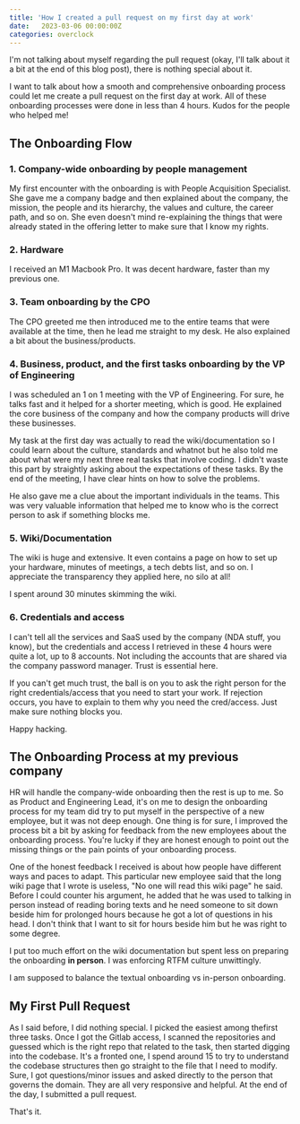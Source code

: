 ```yaml
---
title: 'How I created a pull request on my first day at work'
date:   2023-03-06 00:00:00Z
categories: overclock
--- 
```



I'm not talking about myself regarding the pull request (okay, I'll talk about it a bit at the end of this blog post), there is nothing special about it.

I want to talk about how a smooth and comprehensive onboarding process could let me create a pull request on the first day at work. All of these onboarding processes were done in less than 4 hours. Kudos for the people who helped me!

## The Onboarding Flow 

### 1. Company-wide onboarding by people management

My first encounter with the onboarding is with People Acquisition Specialist. She gave me a company badge and then explained about the company, the mission, the people and its hierarchy, the values and culture, the career path, and so on. She even doesn't mind re-explaining the things that were already stated in the offering letter to make sure that I know my rights.

### 2. Hardware

I received an M1 Macbook Pro. It was decent hardware, faster than my previous one.

### 3. Team onboarding by the CPO

The CPO greeted me then introduced me to the entire teams that were available at the time, then he lead me straight to my desk.  He also explained a bit about the business/products.

### 4. Business, product, and the first tasks onboarding by the VP of Engineering

I was scheduled an 1 on 1 meeting with the VP of Engineering. For sure, he talks fast and it helped for a shorter meeting, which is good. He explained the core business of the company and how the company products will drive these businesses.

My task at the first day was actually to read the wiki/documentation so I could learn about the culture, standards and whatnot but he also told me about what were my next three real tasks that involve coding. I didn't waste this part by straightly asking about the expectations of these tasks. By the end of the meeting, I have clear hints on how to solve the problems.

He also gave me a clue about the important individuals in the teams. This was very valuable information that helped me to know who is the correct person to ask if something blocks me.

### 5. Wiki/Documentation

The wiki is huge and extensive. It even contains a page on how to set up your hardware, minutes of meetings, a tech debts list, and so on. I appreciate the transparency they applied here, no silo at all!

I spent around 30 minutes skimming the wiki.

### 6. Credentials and access

I can't tell all the services and SaaS used by the company (NDA stuff, you know), but the credentials and access I retrieved in these 4 hours were quite a lot, up to 8 accounts. Not including the accounts that are shared via the company password manager. Trust is essential here.

If you can't get much trust, the ball is on you to ask the right person for the right credentials/access that you need to start your work. If rejection occurs, you have to explain to them why you need the cred/access. Just make sure nothing blocks you.

Happy hacking.

## The Onboarding Process at my previous company

HR will handle the company-wide onboarding then the rest is up to me. So as Product and Engineering Lead, it's on me to design the onboarding process for my team did try to put myself in the perspective of a new employee, but it was not deep enough. One thing is for sure, I improved the process bit a bit by asking for feedback from the new employees about the onboarding process. You're lucky if they are honest enough to point out the missing things or the pain points of your onboarding process.

One of the honest feedback I received is about how people have different ways and paces to adapt. This particular new employee said that the long wiki page that I wrote is useless, "No one will read this wiki page" he said. Before I could counter his argument, he added that he was used to talking in person instead of reading boring texts and he need someone to sit down beside him for prolonged hours because he got a lot of questions in his head. I don't think that I want to sit for hours beside him but he was right to some degree. 

I put too much effort on the wiki documentation but spent less on preparing the onboarding **in person**. I was enforcing RTFM culture unwittingly.

I am supposed to balance the textual onboarding vs in-person onboarding.

## My First Pull Request

As I said before, I did nothing special. I picked the easiest among thefirst three tasks. Once I got the Gitlab access, I scanned the repositories and guessed which is the right repo that related to the task, then started digging into the codebase. It's a fronted one, I spend around 15 to try to understand the codebase structures then go straight to the file that I need to modify. Sure, I got questions/minor issues and asked directly to the person that governs the domain. They are all very responsive and helpful. At the end of the day, I submitted a pull request. 

That's it.


